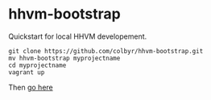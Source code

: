 hhvm-bootstrap
==============

Quickstart for local HHVM developement.

```
git clone https://github.com/colbyr/hhvm-bootstrap.git
mv hhvm-bootstrap myprojectname
cd myprojectname
vagrant up
```

Then [go here](http://localhost:8000)
